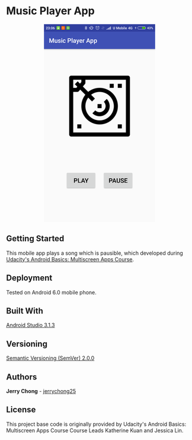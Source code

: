 # Music Player App
<p align="center">
  <img src="ScreenShot.png" alt="Music Player Screenshot"
       width="300" height="533">
</p>

## Getting Started

This mobile app plays a song which is pausible, which developed during [Udacity's Android Basics: Multiscreen Apps Course](https://www.udacity.com/course/android-basics-multiscreen-apps--ud839).

## Deployment

Tested on Android 6.0 mobile phone.

## Built With

[Android Studio 3.1.3](https://developer.android.com/studio/) 

## Versioning

[Semantic Versioning (SemVer) 2.0.0](http://semver.org/)

## Authors

**Jerry Chong** - [jerrychong25](https://github.com/jerrychong25)

## License

This project base code is originally provided by Udacity's Android Basics: Multiscreen Apps Course Course Leads Katherine Kuan and Jessica Lin.
